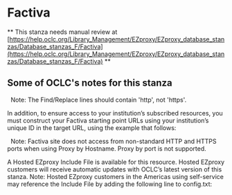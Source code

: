# Factiva
** This stanza needs manual review at [https://help.oclc.org/Library_Management/EZproxy/EZproxy_database_stanzas/Database_stanzas_F/Factiva](https://help.oclc.org/Library_Management/EZproxy/EZproxy_database_stanzas/Database_stanzas_F/Factiva) **

## Some of OCLC's notes for this stanza

&nbsp; Note: The Find/Replace lines should contain 'http', not 'https'.

In addition, to ensure access to your institution&rsquo;s subscribed resources, you must construct your Factiva starting point URLs using your institution&rsquo;s unique ID in the target URL, using the example that follows:

&nbsp; Note: Factiva site does not access from non-standard HTTP and HTTPS ports when using Proxy by Hostname. Proxy by port is not supported.

A Hosted EZproxy Include File is available for this resource. Hosted EZproxy customers will receive automatic updates with OCLC&rsquo;s latest version of this stanza. Note: Hosted EZproxy customers in the Americas using self-service may reference the Include File by adding the following line to config.txt:

&nbsp;
